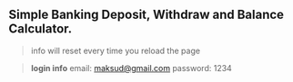## Simple Banking Deposit, Withdraw and Balance Calculator.

> info will reset every time you reload the page

> **login info**
> email: maksud@gmail.com
> password: 1234
